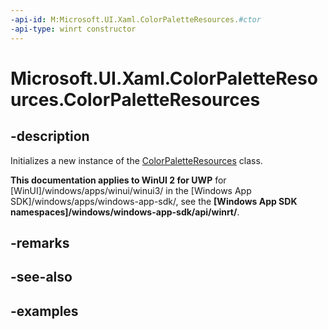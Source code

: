 ```yaml
---
-api-id: M:Microsoft.UI.Xaml.ColorPaletteResources.#ctor
-api-type: winrt constructor
---
```


<!-- Method syntax.
public ColorPaletteResources.ColorPaletteResources()
-->

# Microsoft.UI.Xaml.ColorPaletteResources.ColorPaletteResources

## -description

Initializes a new instance of the [ColorPaletteResources](colorpaletteresources.md) class.

**This documentation applies to WinUI 2 for UWP** for [WinUI]/windows/apps/winui/winui3/ in the [Windows App SDK]/windows/apps/windows-app-sdk/, see the **[Windows App SDK namespaces]/windows/windows-app-sdk/api/winrt/**.

## -remarks

## -see-also

## -examples

